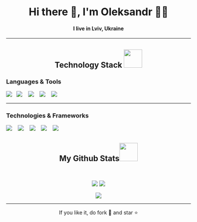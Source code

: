 <h1 align='center'> Hi there 👋, I'm Oleksandr  👨‍💻 </h1>
<h4 align='center'>I live in Lviv, Ukraine</h4>
<hr>
<h2 align="center">Technology Stack <img src="https://github.com/ritik307/ritik307/blob/main/images/laptop.gif" width="50"></h2>

<h3 >Languages & Tools</h5>
<p >
  
  <img src="https://img.shields.io/badge/JavaScript-F7DF1E?style=for-the-badge&logo=javascript&logoColor=black" />&nbsp;&nbsp;
  <img src="https://img.shields.io/badge/-C-brightgreen?style=for-the-badge&logo=C&logoColor=%23A8B9CC&color=grey" /> &nbsp;&nbsp;
  <img src="https://img.shields.io/badge/-C%2B%2B-brightgreen?style=for-the-badge&logo=C%2B%2B&logoColor=white&color=%2300599C"> &nbsp;&nbsp;
  <img src="https://img.shields.io/badge/-C%23-brightgreen?style=for-the-badge&logo=csharp&logoColor=white&color=%2377216F"> &nbsp;&nbsp;
  <img src="https://img.shields.io/badge/microsoft_sql_server-%23CC2927?style=for-the-badge&logo=microsoft-sql-server">&nbsp;&nbsp;

</p>

<hr>
<h3 >Technologies & Frameworks</h5>
<p>
    <img src="https://img.shields.io/badge/-ASP.NET-brightgreen?style=for-the-badge&logo=dotnet&logoColor=white&color=%2377216F"/> &nbsp;&nbsp;
    <img src="https://img.shields.io/badge/html5%20-%23e34f26.svg?&style=for-the-badge&logo=html5&logoColor=white" /> &nbsp;&nbsp;
    <img src="https://img.shields.io/badge/CSS3-1572B6?&style=for-the-badge&logo=css3&logoColor=white" /> &nbsp;&nbsp;
    <img src="https://img.shields.io/badge/Bootstrap-563D7C?style=for-the-badge&logo=bootstrap&logoColor=white"> &nbsp;&nbsp;
    <img src="https://img.shields.io/badge/-Entity_Framework-%2377216F?style=for-the-badge&logoColor=white"> &nbsp;&nbsp;
</p>
<h2 align="center">
  My Github Stats<img src="https://media.giphy.com/media/VgCDAzcKvsR6OM0uWg/giphy.gif" width="50">
</h2>
 
<br>

<p align = "center">
  <img  src = "https://github-readme-stats.vercel.app/api?username=Fire-sleg&show_icons=true&theme=radical&line_height=27">
  <img src = "https://github-readme-stats.vercel.app/api/top-langs/?username=Fire-sleg&hide=html,css,java,hlsl&theme=radical">
</p>

<p align = "center">
 <img  src="https://github-readme-streak-stats.herokuapp.com/?user=Fire-sleg&show_icons=true&locale=en&layout=compact&theme=radical&line_height=0" />
</p> 

<hr>
<p align="center">If you like it, do fork 🍴 and star ⭐</p>
